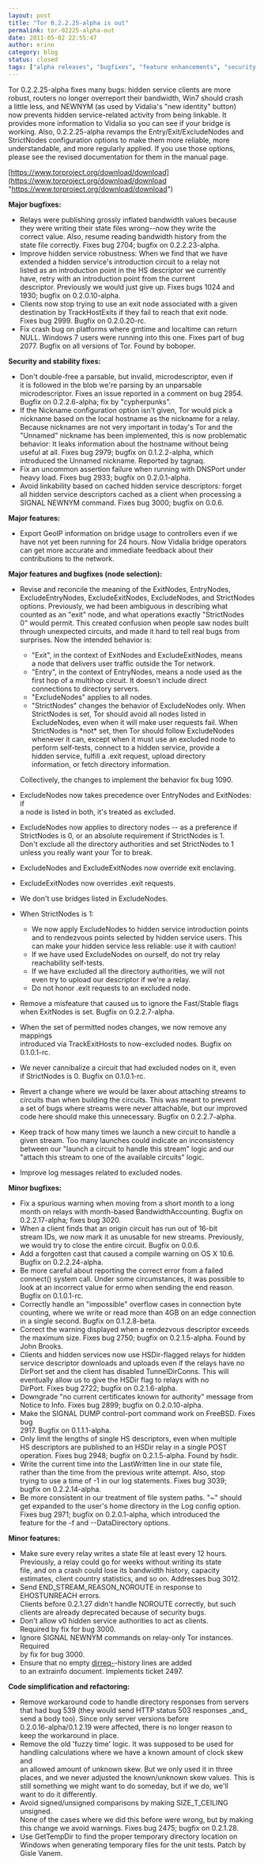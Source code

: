 ```yaml
---
layout: post
title: "Tor 0.2.2.25-alpha is out"
permalink: tor-02225-alpha-out
date: 2011-05-02 22:55:47
author: erinn
category: blog
status: closed
tags: ["alpha releases", "bugfixes", "feature enhancements", "security fixes", "strictnodes", "tor"]
---
```


Tor 0.2.2.25-alpha fixes many bugs: hidden service clients are more  
 robust, routers no longer overreport their bandwidth, Win7 should crash  
 a little less, and NEWNYM (as used by Vidalia's "new identity" button)  
 now prevents hidden service-related activity from being linkable. It  
 provides more information to Vidalia so you can see if your bridge is  
 working. Also, 0.2.2.25-alpha revamps the Entry/Exit/ExcludeNodes and  
 StrictNodes configuration options to make them more reliable, more  
 understandable, and more regularly applied. If you use those options,  
 please see the revised documentation for them in the manual page.

[https://www.torproject.org/download/download](https://www.torproject.org/download/download "https://www.torproject.org/download/download")

**Major bugfixes:**

-   Relays were publishing grossly inflated bandwidth values because  
     they were writing their state files wrong--now they write the  
     correct value. Also, resume reading bandwidth history from the  
     state file correctly. Fixes bug 2704; bugfix on 0.2.2.23-alpha.
-   Improve hidden service robustness: When we find that we have  
     extended a hidden service's introduction circuit to a relay not  
     listed as an introduction point in the HS descriptor we currently  
     have, retry with an introduction point from the current  
     descriptor. Previously we would just give up. Fixes bugs 1024 and  
     1930; bugfix on 0.2.0.10-alpha.
-   Clients now stop trying to use an exit node associated with a given  
     destination by TrackHostExits if they fail to reach that exit node.  
     Fixes bug 2999. Bugfix on 0.2.0.20-rc.
-   Fix crash bug on platforms where gmtime and localtime can return  
     NULL. Windows 7 users were running into this one. Fixes part of bug  
     2077. Bugfix on all versions of Tor. Found by boboper.

**Security and stability fixes:**

-   Don't double-free a parsable, but invalid, microdescriptor, even if  
     it is followed in the blob we're parsing by an unparsable  
     microdescriptor. Fixes an issue reported in a comment on bug 2954.  
     Bugfix on 0.2.2.6-alpha; fix by "cypherpunks".
-   If the Nickname configuration option isn't given, Tor would pick a  
     nickname based on the local hostname as the nickname for a relay.  
     Because nicknames are not very important in today's Tor and the  
     "Unnamed" nickname has been implemented, this is now problematic  
     behavior: It leaks information about the hostname without being  
     useful at all. Fixes bug 2979; bugfix on 0.1.2.2-alpha, which  
     introduced the Unnamed nickname. Reported by tagnaq.
-   Fix an uncommon assertion failure when running with DNSPort under  
     heavy load. Fixes bug 2933; bugfix on 0.2.0.1-alpha.
-   Avoid linkability based on cached hidden service descriptors: forget  
     all hidden service descriptors cached as a client when processing a  
     SIGNAL NEWNYM command. Fixes bug 3000; bugfix on 0.0.6.

**Major features:**

-   Export GeoIP information on bridge usage to controllers even if we  
     have not yet been running for 24 hours. Now Vidalia bridge operators  
     can get more accurate and immediate feedback about their  
     contributions to the network.

**Major features and bugfixes (node selection):**

-   Revise and reconcile the meaning of the ExitNodes, EntryNodes,  
     ExcludeEntryNodes, ExcludeExitNodes, ExcludeNodes, and StrictNodes  
     options. Previously, we had been ambiguous in describing what  
     counted as an "exit" node, and what operations exactly "StrictNodes  
     0" would permit. This created confusion when people saw nodes built  
     through unexpected circuits, and made it hard to tell real bugs from  
     surprises. Now the intended behavior is:
    -   "Exit", in the context of ExitNodes and ExcludeExitNodes, means  
         a node that delivers user traffic outside the Tor network.
    -   "Entry", in the context of EntryNodes, means a node used as the  
         first hop of a multihop circuit. It doesn't include direct  
         connections to directory servers.
    -   "ExcludeNodes" applies to all nodes.
    -   "StrictNodes" changes the behavior of ExcludeNodes only. When  
         StrictNodes is set, Tor should avoid all nodes listed in  
         ExcludeNodes, even when it will make user requests fail. When  
         StrictNodes is \*not\* set, then Tor should follow ExcludeNodes  
         whenever it can, except when it must use an excluded node to  
         perform self-tests, connect to a hidden service, provide a  
         hidden service, fulfill a .exit request, upload directory  
         information, or fetch directory information.

    Collectively, the changes to implement the behavior fix bug 1090.
-   ExcludeNodes now takes precedence over EntryNodes and ExitNodes: if  
     a node is listed in both, it's treated as excluded.
-   ExcludeNodes now applies to directory nodes -- as a preference if  
     StrictNodes is 0, or an absolute requirement if StrictNodes is 1.  
     Don't exclude all the directory authorities and set StrictNodes to 1  
     unless you really want your Tor to break.
-   ExcludeNodes and ExcludeExitNodes now override exit enclaving.
-   ExcludeExitNodes now overrides .exit requests.
-   We don't use bridges listed in ExcludeNodes.
-   When StrictNodes is 1:
    -   We now apply ExcludeNodes to hidden service introduction points  
         and to rendezvous points selected by hidden service users. This  
         can make your hidden service less reliable: use it with caution!
    -   If we have used ExcludeNodes on ourself, do not try relay  
         reachability self-tests.
    -   If we have excluded all the directory authorities, we will not  
         even try to upload our descriptor if we're a relay.
    -   Do not honor .exit requests to an excluded node.
-   Remove a misfeature that caused us to ignore the Fast/Stable flags  
     when ExitNodes is set. Bugfix on 0.2.2.7-alpha.
-   When the set of permitted nodes changes, we now remove any mappings  
     introduced via TrackExitHosts to now-excluded nodes. Bugfix on  
     0.1.0.1-rc.
-   We never cannibalize a circuit that had excluded nodes on it, even  
     if StrictNodes is 0. Bugfix on 0.1.0.1-rc.
-   Revert a change where we would be laxer about attaching streams to  
     circuits than when building the circuits. This was meant to prevent  
     a set of bugs where streams were never attachable, but our improved  
     code here should make this unnecessary. Bugfix on 0.2.2.7-alpha.
-   Keep track of how many times we launch a new circuit to handle a  
     given stream. Too many launches could indicate an inconsistency  
     between our "launch a circuit to handle this stream" logic and our  
     "attach this stream to one of the available circuits" logic.
-   Improve log messages related to excluded nodes.

**Minor bugfixes:**

-   Fix a spurious warning when moving from a short month to a long  
     month on relays with month-based BandwidthAccounting. Bugfix on  
     0.2.2.17-alpha; fixes bug 3020.
-   When a client finds that an origin circuit has run out of 16-bit  
     stream IDs, we now mark it as unusable for new streams. Previously,  
     we would try to close the entire circuit. Bugfix on 0.0.6.
-   Add a forgotten cast that caused a compile warning on OS X 10.6.  
     Bugfix on 0.2.2.24-alpha.
-   Be more careful about reporting the correct error from a failed  
     connect() system call. Under some circumstances, it was possible to  
     look at an incorrect value for errno when sending the end reason.  
     Bugfix on 0.1.0.1-rc.
-   Correctly handle an "impossible" overflow cases in connection byte  
     counting, where we write or read more than 4GB on an edge connection  
     in a single second. Bugfix on 0.1.2.8-beta.
-   Correct the warning displayed when a rendezvous descriptor exceeds  
     the maximum size. Fixes bug 2750; bugfix on 0.2.1.5-alpha. Found by  
     John Brooks.
-   Clients and hidden services now use HSDir-flagged relays for hidden  
     service descriptor downloads and uploads even if the relays have no  
     DirPort set and the client has disabled TunnelDirConns. This will  
     eventually allow us to give the HSDir flag to relays with no  
     DirPort. Fixes bug 2722; bugfix on 0.2.1.6-alpha.
-   Downgrade "no current certificates known for authority" message from  
     Notice to Info. Fixes bug 2899; bugfix on 0.2.0.10-alpha.
-   Make the SIGNAL DUMP control-port command work on FreeBSD. Fixes bug  
     2917. Bugfix on 0.1.1.1-alpha.
-   Only limit the lengths of single HS descriptors, even when multiple  
     HS descriptors are published to an HSDir relay in a single POST  
     operation. Fixes bug 2948; bugfix on 0.2.1.5-alpha. Found by hsdir.
-   Write the current time into the LastWritten line in our state file,  
     rather than the time from the previous write attempt. Also, stop  
     trying to use a time of -1 in our log statements. Fixes bug 3039;  
     bugfix on 0.2.2.14-alpha.
-   Be more consistent in our treatment of file system paths. "\~" should  
     get expanded to the user's home directory in the Log config option.  
     Fixes bug 2971; bugfix on 0.2.0.1-alpha, which introduced the  
     feature for the -f and --DataDirectory options.

**Minor features:**

-   Make sure every relay writes a state file at least every 12 hours.  
     Previously, a relay could go for weeks without writing its state  
     file, and on a crash could lose its bandwidth history, capacity  
     estimates, client country statistics, and so on. Addresses bug 3012.
-   Send END\_STREAM\_REASON\_NOROUTE in response to EHOSTUNREACH errors.  
     Clients before 0.2.1.27 didn't handle NOROUTE correctly, but such  
     clients are already deprecated because of security bugs.
-   Don't allow v0 hidden service authorities to act as clients.  
     Required by fix for bug 3000.
-   Ignore SIGNAL NEWNYM commands on relay-only Tor instances. Required  
     by fix for bug 3000.
-   Ensure that no empty [dirreq-](read|write)-history lines are added  
     to an extrainfo document. Implements ticket 2497.

**Code simplification and refactoring:**

-   Remove workaround code to handle directory responses from servers  
     that had bug 539 (they would send HTTP status 503 responses \_and\_  
     send a body too). Since only server versions before  
     0.2.0.16-alpha/0.1.2.19 were affected, there is no longer reason to  
     keep the workaround in place.
-   Remove the old 'fuzzy time' logic. It was supposed to be used for  
     handling calculations where we have a known amount of clock skew and  
     an allowed amount of unknown skew. But we only used it in three  
     places, and we never adjusted the known/unknown skew values. This is  
     still something we might want to do someday, but if we do, we'll  
     want to do it differently.
-   Avoid signed/unsigned comparisons by making SIZE\_T\_CEILING unsigned.  
     None of the cases where we did this before were wrong, but by making  
     this change we avoid warnings. Fixes bug 2475; bugfix on 0.2.1.28.
-   Use GetTempDir to find the proper temporary directory location on  
     Windows when generating temporary files for the unit tests. Patch by  
     Gisle Vanem.

